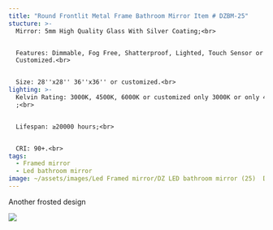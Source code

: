 ```yaml
---
title: "Round Frontlit Metal Frame Bathroom Mirror Item # DZBM-25"
stucture: >-
  Mirror: 5mm High Quality Glass With Silver Coating;<br>


  Features: Dimmable, Fog Free, Shatterproof, Lighted, Touch Sensor or
  Customized.<br>


  Size: 28''x28'' 36''x36'' or customized.<br>
lighting: >-
  Kelvin Rating: 3000K, 4500K, 6000K or customized only 3000K or only 4000K etc
  ;<br>


  Lifespan: ≥20000 hours;<br>


  CRI: 90+.<br>
tags:
  - Framed mirror
  - Led bathroom mirror
image: ~/assets/images/Led Framed mirror/DZ LED bathroom mirror (25)  DZBM-25.jpeg
---
```

Another frosted design

![](~/assets/images/Led%20Framed%20mirror/DZ%20LED%20bathroom%20mirror%20(24)%20%20DZBM-24.jpeg)